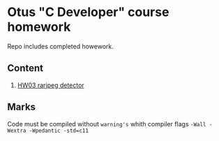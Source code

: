 # Otus "C Developer" course homework 

Repo includes completed howework.

## Content
    
1. [HW03 rarjpeg detector](./HW01-rarjpeg)

## Marks

Code must be compiled without `warning's` whith compiler flags `-Wall -Wextra -Wpedantic -std=c11`
